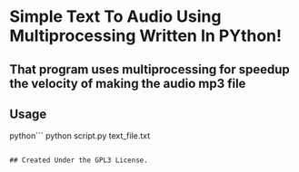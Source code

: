 <image src="">

# Simple Text To Audio Using Multiprocessing Written In PYthon!

## That program uses multiprocessing for speedup the velocity of making the audio mp3 file

## Usage
python```
python script.py text_file.txt
```

## Created Under the GPL3 License.
